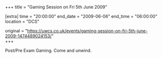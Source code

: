 +++
title = "Gaming Session on Fri 5th June 2009"

[extra]
time = "20:00:00"
end_date = "2009-06-06"
end_time = "06:00:00"
location = "DCS"

original = "https://uwcs.co.uk/events/gaming-session-on-fri-5th-june-2009-1474489024153/"    
+++

Post/Pre Exam Gaming. Come and unwind.

